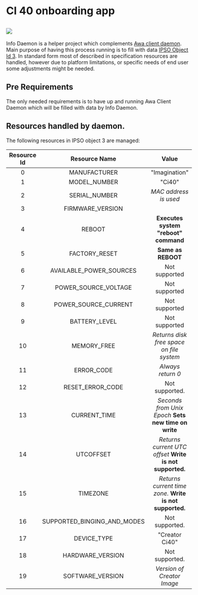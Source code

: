 # CI 40 onboarding app
![](docs/img.png)
---
Info Daemon is a helper project which complements [Awa client daemon](https://github.com/FlowM2M/AwaLWM2M). Main purpose of having this process running is to fill with data [IPSO Object Id 3](http://www.ipso-alliance.org/wp-content/uploads/2016/01/ipso-paper.pdf). In standard form most of described in specification resources are handled, however due to platform limitations, or specific needs of end user some adjustments might be needed.

## Pre Requirements

The only needed requirements is to have up and running Awa Client Daemon which will be filled with data by Info Daemon.

## Resources handled by daemon.

The following resources in IPSO object 3 are managed:

| Resource Id | Resource Name| Value |
|:-----------:|:------------:|:-----:|
| 0  | MANUFACTURER| "Imagination"|
| 1  | MODEL_NUMBER| "Ci40" |
| 2  | SERIAL_NUMBER| _MAC address is used_ |
| 3  | FIRMWARE_VERSION||
| 4  | REBOOT| **Executes system "reboot" command**|
| 5  | FACTORY_RESET| **Same as REBOOT**|
| 6  | AVAILABLE_POWER_SOURCES| Not supported |
| 7  | POWER_SOURCE_VOLTAGE|Not supported|
| 8  | POWER_SOURCE_CURRENT|Not supported|
| 9  | BATTERY_LEVEL|Not supported|
| 10 | MEMORY_FREE| _Returns disk free space on file system_ |
| 11 | ERROR_CODE| _Always return 0_ |
| 12 | RESET_ERROR_CODE| Not supported. |
| 13 | CURRENT_TIME| _Seconds from Unix Epoch_ **Sets new time on write** |
| 14 | UTCOFFSET| _Returns current UTC offset_ **Write is not supported.** |
| 15 | TIMEZONE| _Returns current time zone._ **Write is not supported.**|
| 16 | SUPPORTED_BINGING_AND_MODES| Not supported. |
| 17 | DEVICE_TYPE| "Creator Ci40" |
| 18 | HARDWARE_VERSION| Not supported. |
| 19 | SOFTWARE_VERSION| _Version of Creator Image_ |
